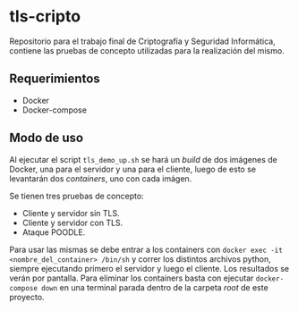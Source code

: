 # tls-cripto
Repositorio para el trabajo final de Criptografía y Seguridad Informática, contiene las pruebas de concepto utilizadas para la realización del mismo.

## Requerimientos

- Docker
- Docker-compose

## Modo de uso

Al ejecutar el script ``tls_demo_up.sh`` se hará un _build_ de dos imágenes de Docker, una para el servidor y una para el cliente, luego de esto se levantarán dos _containers_, uno con cada imágen.

Se tienen tres pruebas de concepto: 

- Cliente y servidor sin TLS.
- Cliente y servidor con TLS.
- Ataque POODLE.

Para usar las mismas se debe entrar a los containers con ``docker exec -it <nombre_del_container> /bin/sh`` y correr los distintos archivos python, siempre ejecutando primero el servidor y luego el cliente. Los resultados se verán por pantalla.
Para eliminar los containers basta con ejecutar ``docker-compose down`` en una terminal parada dentro de la carpeta _root_ de este proyecto.